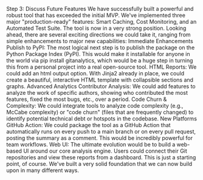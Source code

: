 Step 3: Discuss Future Features
We have successfully built a powerful and robust tool that has exceeded the initial MVP. We've implemented three major "production-ready" features: Smart Caching, Cost Monitoring, and an Automated Test Suite.
The tool is now in a very strong position. Looking ahead, there are several exciting directions we could take it, ranging from simple enhancements to major new capabilities:
Immediate Enhancements
Publish to PyPI: The most logical next step is to publish the package on the Python Package Index (PyPI). This would make it installable for anyone in the world via pip install gitanalytics, which would be a huge step in turning this from a personal project into a real open-source tool.
HTML Reports: We could add an html output option. With Jinja2 already in place, we could create a beautiful, interactive HTML template with collapsible sections and graphs.
Advanced Analytics
Contributor Analysis: We could add features to analyze the work of specific authors, showing who contributed the most features, fixed the most bugs, etc., over a period.
Code Churn & Complexity: We could integrate tools to analyze code complexity (e.g., McCabe complexity) or "code churn" (files that are frequently changed) to identify potential technical debt or hotspots in the codebase.
New Platforms
GitHub Action: We could package the tool as a GitHub Action that automatically runs on every push to a main branch or on every pull request, posting the summary as a comment. This would be incredibly powerful for team workflows.
Web UI: The ultimate evolution would be to build a web-based UI around our core analysis engine. Users could connect their Git repositories and view these reports from a dashboard.
This is just a starting point, of course. We've built a very solid foundation that we can now build upon in many different ways.
